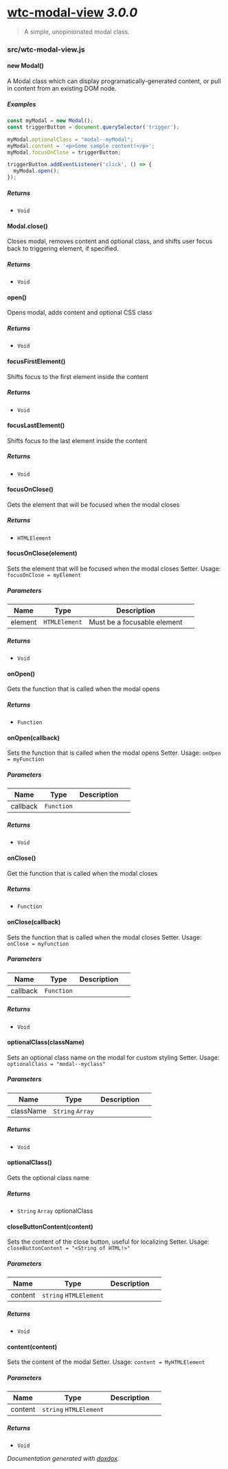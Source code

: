 # [wtc-modal-view](https://github.com/wethegit/wtc-modal-view#readme) *3.0.0*

> A simple, unopinionated modal class.


### src/wtc-modal-view.js


#### new Modal() 

A Modal class which can display programatically-generated content, or pull in content from an existing DOM node.






##### Examples

```javascript
const myModal = new Modal();
const triggerButton = document.querySelector('trigger');

myModal.optionalClass = "modal--myModal";
myModal.content = '<p>Some sample content!</p>';
myModal.focusOnClose = triggerButton;

triggerButton.addEventListener('click', () => {
  myModal.open();
});
```


##### Returns


- `Void`



#### Modal.close() 

Closes modal, removes content and optional class,
and shifts user focus back to triggering element, if specified.






##### Returns


- `Void`



#### open() 

Opens modal, adds content and optional CSS class






##### Returns


- `Void`



#### focusFirstElement() 

Shifts focus to the first element inside the content






##### Returns


- `Void`



#### focusLastElement() 

Shifts focus to the last element inside the content






##### Returns


- `Void`



#### focusOnClose() 

Gets the element that will be focused when the modal closes






##### Returns


- `HTMLElement`  



#### focusOnClose(element) 

Sets the element that will be focused when the modal closes
Setter. Usage: `focusOnClose = myElement`




##### Parameters

| Name | Type | Description |  |
| ---- | ---- | ----------- | -------- |
| element | `HTMLElement`  | Must be a focusable element | &nbsp; |




##### Returns


- `Void`



#### onOpen() 

Gets the function that is called when the modal opens






##### Returns


- `Function`  



#### onOpen(callback) 

Sets the function that is called when the modal opens
Setter. Usage: `onOpen = myFunction`




##### Parameters

| Name | Type | Description |  |
| ---- | ---- | ----------- | -------- |
| callback | `Function`  |  | &nbsp; |




##### Returns


- `Void`



#### onClose() 

Get the function that is called when the modal closes






##### Returns


- `Function`  



#### onClose(callback) 

Sets the function that is called when the modal closes
Setter. Usage: `onClose = myFunction`




##### Parameters

| Name | Type | Description |  |
| ---- | ---- | ----------- | -------- |
| callback | `Function`  |  | &nbsp; |




##### Returns


- `Void`



#### optionalClass(className) 

Sets an optional class name on the modal for custom styling
Setter. Usage: `optionalClass = "modal--myclass"`




##### Parameters

| Name | Type | Description |  |
| ---- | ---- | ----------- | -------- |
| className | `String` `Array`  |  | &nbsp; |




##### Returns


- `Void`



#### optionalClass() 

Gets the optional class name






##### Returns


- `String` `Array`  optionalClass



#### closeButtonContent(content) 

Sets the content of the close button, useful for localizing
Setter. Usage: `closeButtonContent = "<String of HTML!>"`




##### Parameters

| Name | Type | Description |  |
| ---- | ---- | ----------- | -------- |
| content | `string` `HTMLElement`  |  | &nbsp; |




##### Returns


- `Void`



#### content(content) 

Sets the content of the modal
Setter. Usage: `content = MyHTMLElement`




##### Parameters

| Name | Type | Description |  |
| ---- | ---- | ----------- | -------- |
| content | `string` `HTMLElement`  |  | &nbsp; |




##### Returns


- `Void`




*Documentation generated with [doxdox](https://github.com/neogeek/doxdox).*
